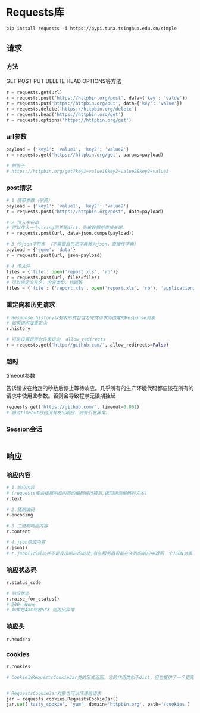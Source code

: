 # Requests库

```
pip install requests -i https://pypi.tuna.tsinghua.edu.cn/simple
```

## 请求

### 方法

GET POST PUT DELETE HEAD OPTIONS等方法

```python
r = requests.get(url)
r = requests.post('https://httpbin.org/post', data={'key': 'value'})
r = requests.put('https://httpbin.org/put', data={'key': 'value'})
r = requests.delete('https://httpbin.org/delete')
r = requests.head('https://httpbin.org/get')
r = requests.options('https://httpbin.org/get')
```

### url参数

```python
payload = {'key1': 'value1', 'key2': 'value2'}
r = requests.get('https://httpbin.org/get', params=payload)

# 相当于
# https://httpbin.org/get?key1=value1&key2=value2&key2=value3 
```

### post请求

```python
# 1 携带参数（字典）
payload = {'key1': 'value1', 'key2': 'value2'}
r = requests.post("https://httpbin.org/post", data=payload)

# 2 传入字符串
# 可以传入一个string而不是dict，则该数据将直接传递。
r = requests.post(url, data=json.dumps(payload))

# 3 传json字符串 （不需要自己把字典转为json，直接传字典）
payload = {'some': 'data'}
r = requests.post(url, json=payload)

# 4 传文件
files = {'file': open('report.xls', 'rb')}
r = requests.post(url, files=files)
# 可以指定文件名、内容类型、标题等
files = {'file': ('report.xls', open('report.xls', 'rb'), 'application/vnd.ms-excel', {'Expires': '0'})}
```

### 重定向和历史请求

```python
# Response.history以列表形式包含为完成请求而创建的Response对象
# 如果请求被重定向
r.history

# 可是设置是否允许重定向  allow_redirects 
r = requests.get('http://github.com/', allow_redirects=False)
```

### 超时

timeout参数

告诉请求在给定的秒数后停止等待响应。几乎所有的生产环境代码都应该在所有的请求中使用此参数。否则会导致程序无限期挂起：

```python
requests.get('https://github.com/', timeout=0.001)
# 超过timeout秒内没有发出响应，则会引发异常。
```

### Session会话

```

```









## 响应

### 响应内容

```python
# 1.响应内容
# (requests库会根据响应内容的编码进行猜测,返回猜测编码的文本)
r.text

# 2.猜测编码
r.encoding

# 3.二进制响应内容
r.content

# 4.json响应内容
r.json()
# r.json()的成功并不是表示响应的成功,有些服务器可能在失败的响应中返回一个JSON对象（例如HTTP500的错误详细信息）.若要检查请求是否成功，请使用r.raise_for_status()或r.status
```

### 响应状态码

```python
r.status_code

# 响应状态
r.raise_for_status()
# 200->None
# 如果是4XX或者5XX 则抛出异常
```

### 响应头

```
r.headers
```

### cookies

```python
r.cookies

# Cookie以RequestsCookieJar类的形式返回，它的作用类似于dict，但也提供了一个更完整的接口，适合在多个域或路径使用。


# RequestsCookieJar对象也可以传递给请求
jar = requests.cookies.RequestsCookieJar()
jar.set('tasty_cookie', 'yum', domain='httpbin.org', path='/cookies')
```

